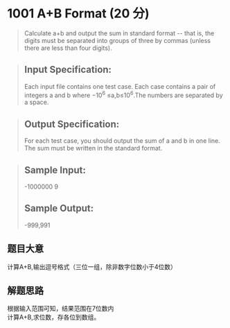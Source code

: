 # 1001 A+B Format (20 分)
> Calculate a+b and output the sum in standard format -- that is, the digits must be separated into groups of three by commas (unless there are less than four digits).

> ## Input Specification:
> Each input file contains one test case. Each case contains a pair of integers a and b where −10<sup>6</sup>​​ ≤a,b≤10<sup>6</sup>​​.The numbers are separated by a space.

> ## Output Specification:
> For each test case, you should output the sum of a and b in one line. The sum must be written in the standard format.

> ## Sample Input:
> -1000000 9
> ## Sample Output:
> -999,991
## 题目大意
计算A+B,输出逗号格式（三位一组，除非数字位数小于4位数）
## 解题思路
根据输入范围可知，结果范围在7位数内<br>
计算A+B,求位数，存各位到数组。